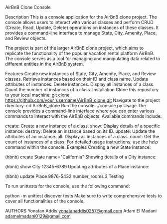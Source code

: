 AirBnB Clone Console


Description
This is a console application for the AirBnB clone project. The console allows users to interact with various classes and perform CRUD (Create, Read, Update, Delete) operations on instances of these classes. It provides a command-line interface to manage State, City, Amenity, Place, and Review objects.

The project is part of the larger AirBnB clone project, which aims to replicate the functionality of the popular vacation rental platform AirBnB. The console serves as a tool for managing and manipulating data related to different entities in the AirBnB system.

Features
Create new instances of State, City, Amenity, Place, and Review classes.
Retrieve instances based on their ID and class name.
Update attributes of instances.
Delete instances.
Display all instances of a class.
Count the number of instances of a class.
Installation
Clone this repository to your local machine:
git clone https://github.com/your_username/AirBnB_clone.git
Navigate to the project directory:
cd AirBnB_clone
Run the console:
./console.py
Usage
The console provides a command-line interface where you can enter various commands to interact with the AirBnB objects. Available commands include:

create: Create a new instance of a class.
show: Display details of a specific instance.
destroy: Delete an instance based on its ID.
update: Update the attributes of an instance.
all: Display all instances of a class.
count: Get the count of instances of a class. For detailed usage instructions, use the help command within the console.
Examples
Creating a new State instance:

(hbnb) create State name="California"
Showing details of a City instance:

(hbnb) show City 12345-6789
Updating attributes of a Place instance:

(hbnb) update Place 9876-5432 number_rooms 3
Testing

To run unittests for the console, use the following command:

python -m unittest discover tests
Make sure to write comprehensive tests to cover all functionalities of the console.

AUTHORS
Yonatan Addis yonatanaddis0257@gmail.com
Adam El Madani adamelmadani0129@gmail.com
